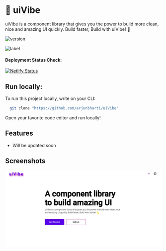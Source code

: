 
# 💫 uiVibe

uiVibe is a component library that gives you the power to build more clean, nice and amazing UI quickly. Build faster, Build with uiVibe! :dizzy:




![version](https://img.shields.io/badge/version-v1-green)

![label](https://img.shields.io/badge/label-open--source-blue)

#### Deployment Status Check: <br />
[![Netlify Status](https://api.netlify.com/api/v1/badges/2954fcfe-b27a-4db5-aac8-5213a7846e26/deploy-status)](https://app.netlify.com/sites/uivibe/deploys)


## Run locally:

To run this project locally, write on your CLI:

```bash
  git clone "https://github.com/arjunbharti/uiVibe"
```

Open your favorite code editor and run locally!
## Features

- Will be updated soon



## Screenshots

![App Screenshot](https://github.com/arjunbharti/uiVibe/blob/main/assets/uiVibe-home.png)

